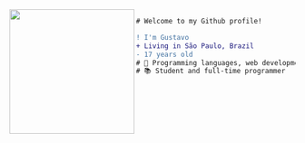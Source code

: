<img align="left" height="220" src="https://i.pinimg.com/originals/e4/26/70/e426702edf874b181aced1e2fa5c6cde.gif"/>

```diff
# Welcome to my Github profile!

! I'm Gustavo
+ Living in São Paulo, Brazil
- 17 years old
# 📖 Programming languages, web development
# 📚 Student and full-time programmer
```
